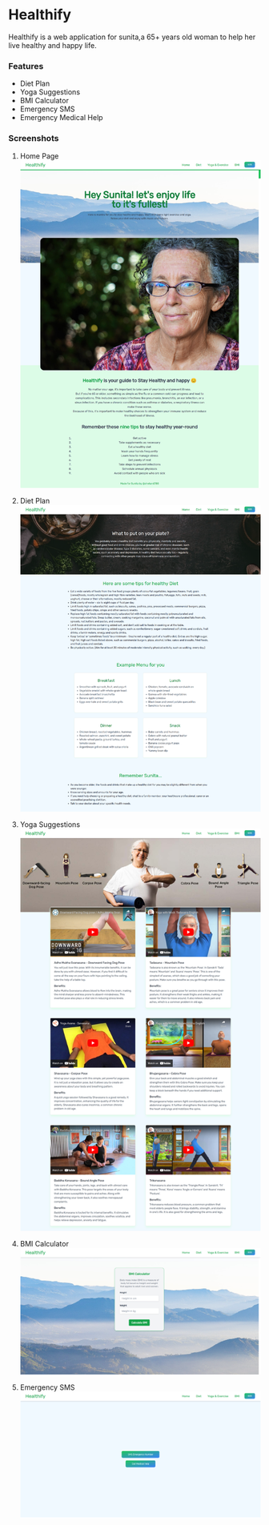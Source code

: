 # Healthify

Healthify is a web application for sunita,a 65+ years old woman to help her live healthy and happy life.

### Features

-   Diet Plan
-   Yoga Suggestions
-   BMI Calculator
-   Emergency SMS
-   Emergency Medical Help

### Screenshots

1. Home Page
![](src/img/screenshots/home.png)

2. Diet Plan
![](src/img/screenshots/diet.png)

3. Yoga Suggestions
![](src/img/screenshots/yoga.png)

4. BMI Calculator
![](src/img/screenshots/bmi.png)

5. Emergency SMS
![](src/img/screenshots/sos.png)
